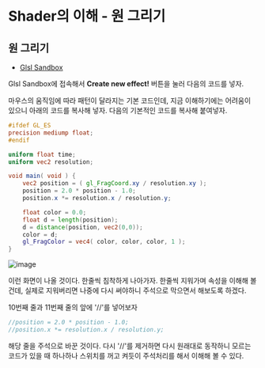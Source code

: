 Shader의 이해 - 원 그리기
===============

원 그리기
----------------

- [Glsl Sandbox](http://glslsandbox.com)

Glsl Sandbox에 접속해서 **Create new effect!** 버튼을 눌러 다음의 코드를 넣자.

마우스의 움직임에 따라 패턴이 달라지는 기본 코드인데, 지금 이해하기에는 어려움이 있으니 아래의 코드를 복사해 넣자.
다음의 기본적인 코드를 복사해 붙여넣자.

```glsl
#ifdef GL_ES
precision mediump float;
#endif

uniform float time;
uniform vec2 resolution;

void main( void ) {
	vec2 position = ( gl_FragCoord.xy / resolution.xy );
	position = 2.0 * position - 1.0;
	position.x *= resolution.x / resolution.y;

	float color = 0.0;
	float d = length(position);
	d = distance(position, vec2(0,0));
	color = d;
	gl_FragColor = vec4( color, color, color, 1 );
}
```
![image](http://kmyh.kr/markdown_images/BynJ0fOJLf.png)

이런 화면이 나올 것이다. 한줄씩 침착하게 나아가자. 한줄씩 지워가며 속성을 이해해 볼건데, 실제로 지워버리면 나중에 다시 써야하니 주석으로 막으면서 해보도록 하겠다.

10번째 줄과 11번째 줄의 앞에 '//'를 넣어보자
```glsl
//position = 2.0 * position - 1.0;
//position.x *= resolution.x / resolution.y;
```
해당 줄을 주석으로 바꾼 것이다. 다시 '//'를 제거하면 다시 원래대로 동작하니 모르는 코드가 있을 때 하나하나 스위치를 꺼고 켜듯이 주석처리를 해서 이해해 볼 수 있다.
